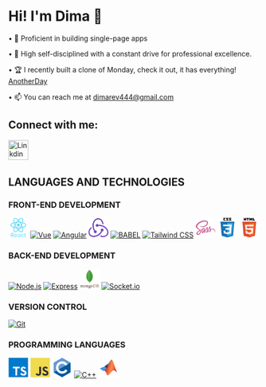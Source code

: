 # Hi! I'm Dima 👋


• 🌴 Proficient in building single-page apps

• 🎯 High self-disciplined with a constant drive for professional excellence.

• 🏆 I recently built a clone of Monday, check it out, it has everything! [AnotherDay](https://monday-work-managment.onrender.com)

• 📫 You can reach me at dimarev444@gmail.com


## Connect with me:
[<img title="Linkdin" width="40px" height="40px" src="https://raw.githubusercontent.com/rahuldkjain/github-profile-readme-generator/master/src/images/icons/Social/linked-in-alt.svg" />](https://www.linkedin.com/in/dimrev/) 

## LANGUAGES AND TECHNOLOGIES
### FRONT-END DEVELOPMENT
[<img title="React" alt="React" width="40px" height="40px" src="https://raw.githubusercontent.com/devicons/devicon/master/icons/react/react-original-wordmark.svg" />](https://reactjs.org/)
[<img title="Vue" alt="Vue" width="40px" height="40px" src="https://upload.wikimedia.org/wikipedia/commons/thumb/9/95/Vue.js_Logo_2.svg/2367px-Vue.js_Logo_2.svg.png" />](https://vuejs.org/)
[<img title="Angular" alt="Angular" width="40px" height="40px" src="https://upload.wikimedia.org/wikipedia/commons/thumb/c/cf/Angular_full_color_logo.svg/2048px-Angular_full_color_logo.svg.png" />](https://angular.io/)
[<img title="REDUX" alt="REDUX"  width="40px" height="40px" src="https://raw.githubusercontent.com/devicons/devicon/master/icons/redux/redux-original.svg" />](https://redux.js.org/)
[<img title="BABEL" alt="BABEL" width="40px" height="40px" src="https://res.cloudinary.com/dkvliixzt/image/upload/v1705957249/babel-svgrepo-com_j2jg4w.svg" />](https://babeljs.io/)
[<img title="Tailwind CSS" alt="Tailwind CSS" width="40px" height="40px" src="https://cdn.jsdelivr.net/gh/devicons/devicon/icons/tailwindcss/tailwindcss-plain.svg" />](https://tailwindcss.com/)
[<img title="Sass" alt="Sass" width="40px" height="40px" src="https://raw.githubusercontent.com/devicons/devicon/master/icons/sass/sass-original.svg" />](https://sass-lang.com/)
[<img title="CSS3" alt="CSS3" width="40px" height="40px" src="https://raw.githubusercontent.com/devicons/devicon/master/icons/css3/css3-original-wordmark.svg" />](https://developer.mozilla.org/en-US/docs/Web/CSS/CSS3)
[<img title="HTML5" alt="HTML5" width="40px" height="40px" src="https://raw.githubusercontent.com/devicons/devicon/master/icons/html5/html5-original-wordmark.svg" />](https://developer.mozilla.org/en-US/docs/Web/HTML/Overview)

### BACK-END DEVELOPMENT

[<img title="Node.js" alt="Node.js" width="40px" height="40px" src="https://cdn.jsdelivr.net/gh/devicons/devicon/icons/nodejs/nodejs-original.svg" />](https://nodejs.org/)
[<img title="Express" alt="Express" width="40px" height="40px" src="https://cdn.jsdelivr.net/gh/devicons/devicon/icons/express/express-original-wordmark.svg" />](https://expressjs.com/)
[<img title="MongoDB" alt="MongoDB" width="40px" height="40px" src="https://raw.githubusercontent.com/devicons/devicon/master/icons/mongodb/mongodb-original-wordmark.svg" />](https://www.mongodb.com/)
[<img title="Socket.io" alt="Socket.io" width="40px" height="40px" src="https://cdn.jsdelivr.net/gh/devicons/devicon/icons/socketio/socketio-original-wordmark.svg" />](https://socket.io/)

### VERSION CONTROL

[<img title="Git" alt="Git" width="40px" height="40px" src="https://cdn.jsdelivr.net/gh/devicons/devicon/icons/github/github-original-wordmark.svg" />](https://git-scm.com/)



### PROGRAMMING LANGUAGES
[<img title="TYPESCRIPT" alt="TYPESCRIPT"  width="40px" height="40px" src="https://raw.githubusercontent.com/devicons/devicon/master/icons/typescript/typescript-original.svg" />](https://www.typescriptlang.org/)
[<img title="JS" alt="JS"  width="40px" height="40px" src="https://raw.githubusercontent.com/devicons/devicon/master/icons/javascript/javascript-original.svg" />](https://www.w3schools.com/js/)
[<img title="C" alt="C"  width="40px" height="40px" src="https://raw.githubusercontent.com/devicons/devicon/master/icons/c/c-original.svg" />](https://wiki.inf.ethz.ch/w/C)
[<img title="C++" alt="C++"  width="40px" height="40px" src="https://cdn.jsdelivr.net/gh/devicons/devicon/icons/cplusplus/cplusplus-original.svg" />](https://www.cplusplus.com/)
[<img title="MATLAB" alt="MATLAB"  width="40px" height="40px" src="https://raw.githubusercontent.com/devicons/devicon/master/icons/matlab/matlab-original.svg" />](https://www.mathworks.com/products/matlab.html)




